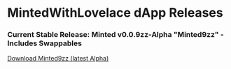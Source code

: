 # MintedWithLovelace dApp Releases
### Current Stable Release: Minted v0.0.9zz-Alpha "Minted9zz" - Includes Swappables

[Download Minted9zz (latest Alpha)](https://github.com/MadeWithLovelace/MintedWithLovelace/raw/main/dapp/releases/Minted9zz.tar.gz)

